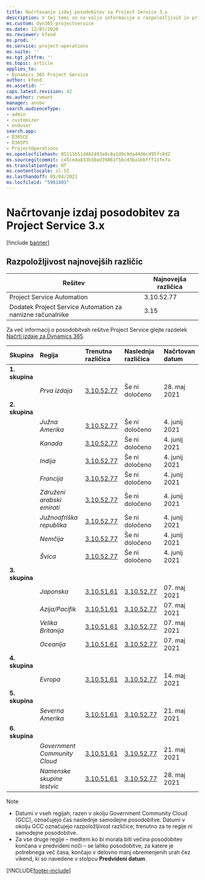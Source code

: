 ```yaml
---
title: Načrtovanje izdaj posodobitev za Project Service 3.x
description: V tej temi so na voljo informacije o razpoložljivih in prihodnjih izdajah rešitve Dynamics 365 Project Service Automation.
ms.custom: dyn365-projectservice
ms.date: 12/07/2020
ms.reviewer: kfend
ms.prod: ''
ms.service: project-operations
ms.suite: ''
ms.tgt_pltfrm: ''
ms.topic: article
applies_to:
- Dynamics 365 Project Service
author: kfend
ms.assetid: ''
caps.latest.revision: 42
ms.author: rumant
manager: annbe
search.audienceType:
- admin
- customizer
- enduser
search.app:
- D365CE
- D365PS
- ProjectOperations
ms.openlocfilehash: 05111b51d482493a8c8a1d9c9da44d6cd95fc8d2
ms.sourcegitcommit: c45ceda833b30ad39861f5bcd3ba1bbfff11fe7a
ms.translationtype: HT
ms.contentlocale: sl-SI
ms.lasthandoff: 05/04/2021
ms.locfileid: "5981403"
---
```

# <a name="update-release-schedule-for-project-service-3x"></a>Načrtovanje izdaj posodobitev za Project Service 3.x

[!include [banner](../includes/psa-now-project-operations.md)]

## <a name="latest-version-availability"></a>Razpoložljivost najnovejših različic

| Rešitev  | Najnovejša različica |
|-------|----|
| Project Service Automation    | 3.10.52.77 |
| Dodatek Project Service Automation za namizne računalnike                | 3.15          |

Za več informacij o posodobitvah rešitve Project Service glejte razdelek [Načrti izdaje za Dynamics 365](/dynamics365/release-plans/). 

| Skupina  | Regija | Trenutna različica | Naslednja različica |  Načrtovan datum
| :---   | :---   | :---   | :---   |:---   |         
|<strong>1. skupina</strong> | |  |  | |
| | <i>Prva izdaja</i> | [3.10.52.77](whats-new-ur-31.md) | Še ni določeno | 28. maj 2021
|<strong>2. skupina</strong> | |  |  | |
| | <i>Južna Amerika</i> | [3.10.52.77](whats-new-ur-31.md) | Še ni določeno | 4. junij 2021
| | <i>Kanada</i> | [3.10.52.77](whats-new-ur-31.md) | Še ni določeno | 4. junij 2021
| | <i>Indija</i> | [3.10.52.77](whats-new-ur-31.md) | Še ni določeno | 4. junij 2021
| | <i>Francija</i> | [3.10.52.77](whats-new-ur-31.md) | Še ni določeno | 4. junij 2021
| | <i>Združeni arabski emirati</i> | [3.10.52.77](whats-new-ur-31.md) | Še ni določeno | 4. junij 2021
| | <i>Južnoafriška republika</i> | [3.10.52.77](whats-new-ur-31.md) | Še ni določeno | 4. junij 2021
| | <i>Nemčija</i> | [3.10.52.77](whats-new-ur-31.md) | Še ni določeno | 4. junij 2021
| | <i>Švica</i> | [3.10.52.77](whats-new-ur-31.md) | Še ni določeno | 4. junij 2021
|<strong>3. skupina</strong> | |  |  | |
| | <i>Japonska</i> | [3.10.51.61](whats-new-ur-30.md) | [3.10.52.77](whats-new-ur-31.md) | 07. maj 2021
| | <i>Azija/Pacifik</i> | [3.10.51.61](whats-new-ur-30.md) | [3.10.52.77](whats-new-ur-31.md) | 07. maj 2021
| | <i>Velika Britanija</i> | [3.10.51.61](whats-new-ur-30.md) | [3.10.52.77](whats-new-ur-31.md) | 07. maj 2021
| | <i>Oceanija</i> | [3.10.51.61](whats-new-ur-30.md) | [3.10.52.77](whats-new-ur-31.md) | 07. maj 2021
|<strong>4. skupina</strong> | |  |  | |
| | <i>Evropa</i> | [3.10.51.61](whats-new-ur-30.md) | [3.10.52.77](whats-new-ur-31.md) | 14. maj 2021
|<strong>5. skupina</strong> | |  |  | |
| | <i>Severna Amerika</i> | [3.10.51.61](whats-new-ur-30.md) | [3.10.52.77](whats-new-ur-31.md) | 21. maj 2021
|<strong>6. skupina</strong> | |  |  | |
| | <i>Government Community Cloud</i> | [3.10.51.61](whats-new-ur-30.md) | [3.10.52.77](whats-new-ur-31.md) | 21. maj 2021
| | <i>Namenske skupine lestvic</i> | [3.10.51.61](whats-new-ur-30.md) | [3.10.52.77](whats-new-ur-31.md) | 28. maj 2021

>[!Note]
> - Datumi v vseh regijah, razen v okolju Government Community Cloud (GCC), označujejo čas naslednje samodejne posodobitve. Datumi v okolju GCC označujejo razpoložljivost različice; trenutno za te regije ni samodejne posodobitve.
> - Za vse druge regije – medtem ko bi morala biti večina posodobitev končana v predvideni noči – se lahko posodobitve, za katere je potrebnega več časa, končajo v delovno manj obremenjenih urah čez vikend, ki so navedene v stolpcu **Predvideni datum**.


[!INCLUDE[footer-include](../includes/footer-banner.md)]

